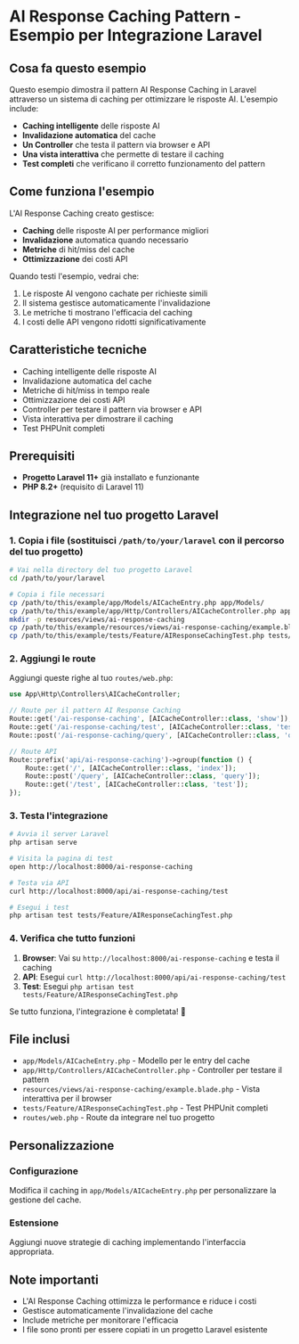 # AI Response Caching Pattern - Esempio per Integrazione Laravel

## Cosa fa questo esempio
Questo esempio dimostra il pattern AI Response Caching in Laravel attraverso un sistema di caching per ottimizzare le risposte AI. L'esempio include:

- **Caching intelligente** delle risposte AI
- **Invalidazione automatica** del cache
- **Un Controller** che testa il pattern via browser e API
- **Una vista interattiva** che permette di testare il caching
- **Test completi** che verificano il corretto funzionamento del pattern

## Come funziona l'esempio
L'AI Response Caching creato gestisce:
- **Caching** delle risposte AI per performance migliori
- **Invalidazione** automatica quando necessario
- **Metriche** di hit/miss del cache
- **Ottimizzazione** dei costi API

Quando testi l'esempio, vedrai che:
1. Le risposte AI vengono cachate per richieste simili
2. Il sistema gestisce automaticamente l'invalidazione
3. Le metriche ti mostrano l'efficacia del caching
4. I costi delle API vengono ridotti significativamente

## Caratteristiche tecniche
- Caching intelligente delle risposte AI
- Invalidazione automatica del cache
- Metriche di hit/miss in tempo reale
- Ottimizzazione dei costi API
- Controller per testare il pattern via browser e API
- Vista interattiva per dimostrare il caching
- Test PHPUnit completi

## Prerequisiti
- **Progetto Laravel 11+** già installato e funzionante
- **PHP 8.2+** (requisito di Laravel 11)

## Integrazione nel tuo progetto Laravel

### 1. Copia i file (sostituisci `/path/to/your/laravel` con il percorso del tuo progetto)

```bash
# Vai nella directory del tuo progetto Laravel
cd /path/to/your/laravel

# Copia i file necessari
cp /path/to/this/example/app/Models/AICacheEntry.php app/Models/
cp /path/to/this/example/app/Http/Controllers/AICacheController.php app/Http/Controllers/
mkdir -p resources/views/ai-response-caching
cp /path/to/this/example/resources/views/ai-response-caching/example.blade.php resources/views/ai-response-caching/
cp /path/to/this/example/tests/Feature/AIResponseCachingTest.php tests/Feature/
```

### 2. Aggiungi le route

Aggiungi queste righe al tuo `routes/web.php`:

```php
use App\Http\Controllers\AICacheController;

// Route per il pattern AI Response Caching
Route::get('/ai-response-caching', [AICacheController::class, 'show']);
Route::get('/ai-response-caching/test', [AICacheController::class, 'test']);
Route::post('/ai-response-caching/query', [AICacheController::class, 'query']);

// Route API
Route::prefix('api/ai-response-caching')->group(function () {
    Route::get('/', [AICacheController::class, 'index']);
    Route::post('/query', [AICacheController::class, 'query']);
    Route::get('/test', [AICacheController::class, 'test']);
});
```

### 3. Testa l'integrazione

```bash
# Avvia il server Laravel
php artisan serve

# Visita la pagina di test
open http://localhost:8000/ai-response-caching

# Testa via API
curl http://localhost:8000/api/ai-response-caching/test

# Esegui i test
php artisan test tests/Feature/AIResponseCachingTest.php
```

### 4. Verifica che tutto funzioni

1. **Browser**: Vai su `http://localhost:8000/ai-response-caching` e testa il caching
2. **API**: Esegui `curl http://localhost:8000/api/ai-response-caching/test`
3. **Test**: Esegui `php artisan test tests/Feature/AIResponseCachingTest.php`

Se tutto funziona, l'integrazione è completata! 🎉

## File inclusi

- `app/Models/AICacheEntry.php` - Modello per le entry del cache
- `app/Http/Controllers/AICacheController.php` - Controller per testare il pattern
- `resources/views/ai-response-caching/example.blade.php` - Vista interattiva per il browser
- `tests/Feature/AIResponseCachingTest.php` - Test PHPUnit completi
- `routes/web.php` - Route da integrare nel tuo progetto

## Personalizzazione

### Configurazione
Modifica il caching in `app/Models/AICacheEntry.php` per personalizzare la gestione del cache.

### Estensione
Aggiungi nuove strategie di caching implementando l'interfaccia appropriata.

## Note importanti
- L'AI Response Caching ottimizza le performance e riduce i costi
- Gestisce automaticamente l'invalidazione del cache
- Include metriche per monitorare l'efficacia
- I file sono pronti per essere copiati in un progetto Laravel esistente
